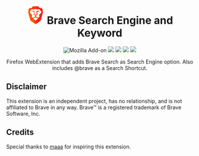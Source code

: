 <h1 align=center><img src="/icons/logo-48x48.png" /> Brave Search Engine and Keyword</h1>

<p align=center>
<img alt="Mozilla Add-on" src="https://img.shields.io/amo/v/{53c0f15a-a430-4d4f-ac91-caed0d516155}?style=for-the-badge">
<img src="https://img.shields.io/amo/rating/{53c0f15a-a430-4d4f-ac91-caed0d516155}?style=for-the-badge" />
<img src="https://img.shields.io/amo/dw/{53c0f15a-a430-4d4f-ac91-caed0d516155}?style=for-the-badge" />
<img src="https://img.shields.io/amo/users/{53c0f15a-a430-4d4f-ac91-caed0d516155}?style=for-the-badge" />
<img src="https://img.shields.io/github/license/datastring/firefox-telegram-in-sidebar?style=for-the-badge" />
</p>

<p align=center>Firefox WebExtension that adds Brave Search as Search Engine option. Also includes @brave as a Search Shortcut.</p>

## Disclaimer

This extension is an independent project, has no relationship, and is not affiliated to Brave in any way. Brave™ is a registered trademark of Brave Software, Inc.

## Credits

Special thanks to [maaa](https://github.com/maaa101/) for inspiring this extension.
